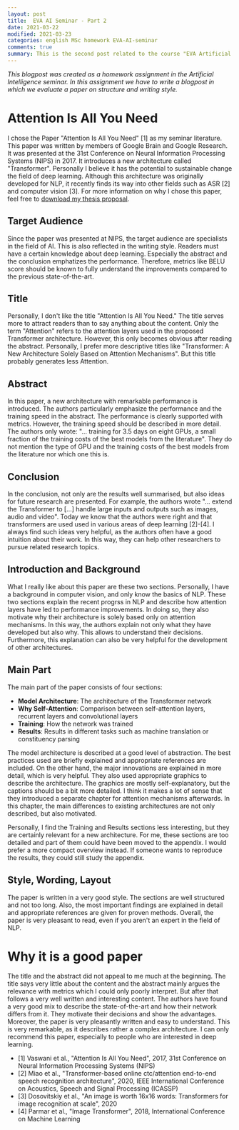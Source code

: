 ```yaml
---
layout: post
title:  EVA AI Seminar - Part 2
date: 2021-03-22
modified: 2021-03-23
categories: english MSc homework EVA-AI-seminar
comments: true
summary: This is the second post related to the course "EVA Artificial Intelligence Seminar". In this post, I review the paper "Attention is All You Need" by Vaswani et al. which I have chosen as my seminar reading.
---
```


*This blogpost was created as a homework assignment in the Artificial Intelligence seminar. In this assignment we have to write a blogpost in which we evaluate a paper on structure and writing style.*

# Attention Is All You Need
I chose the Paper "Attention Is All You Need" [1] as my seminar literature. This paper was written by members of Google
Brain and Google Research. It was presented at the 31st Conference on Neural Information Processing Systems (NIPS) in 2017.
It introduces a new architecture called "Transformer". Personally I believe it has the potential to sustainable change the field of deep learning.
Although this architecture was originally developed for NLP, it recently finds its way into other fields such as ASR [2] and
computer vision [3]. For more information on why I chose this paper, feel free to <a href="/assets/downloads/2021-03-01-AI_Seminar_Thesis_Proposal.pdf" target="_blank">download my thesis proposal</a>.

## Target Audience
Since the paper was presented at NIPS, the target audience are specialists in the field of AI. This is also reflected in the writing style. 
Readers must have a certain knowledge about deep learning. Especially the abstract and the conclusion emphatizes the performance. Therefore, 
metrics like BELU score should be known to fully understand the improvements compared to the previous state-of-the-art.

## Title
Personally, I don't like the title "Attention Is All You Need." The title serves more to attract readers than to say anything about the content.
Only the term "Attention" refers to the attention layers used in the proposed Transformer architecture. However, this only becomes obvious after reading the abstract.
Personally, I prefer more descriptive titles like "Transformer: A New Architecture Solely Based on Attention Mechanisms". 
But this title probably generates less Attention.

## Abstract
In this paper, a new architecture with remarkable performance is introduced. The authors particularly emphasize the performance and the training speed in the abstract.
The performance is clearly supported with metrics. However, the training speed should be described in more detail. 
The authors only wrote: "... training for 3.5 days on eight GPUs, a small fraction of the training costs of the best models from the literature". 
They do not mention the type of GPU and the training costs of the best models from the literature nor which one this is.

## Conclusion
In the conclusion, not only are the results well summarised, but also ideas for future research are presented. For example, the 
authors wrote "... extend the Transformer to [...] handle large inputs and outputs such as images, audio and video".
Today we know that the authors were right and that transformers are used used in various areas of deep learning [2]-[4].
I always find such ideas very helpful, as the authors often have a good intuition about their work. In this way, they can help other researchers to pursue related research topics.

## Introduction and Background
What I really like about this paper are these two sections. Personally, I have a background in computer vision, and only know the basics of NLP. 
These two sections explain the recent progrss in NLP and describe how attention layers have led to performance improvements. 
In doing so, they also motivate why their architecture is solely based only on attention mechanisms.
In this way, the authors explain not only what they have developed but also why. This allows to understand their decisions. Furthermore, this explanation can also be very helpful for the development of other architectures.

## Main Part
The main part of the paper consists of four sections:

- **Model Architecture**: The architecture of the Transformer network
- **Why Self-Attention**: Comparison between self-attention layers, recurrent layers and convolutional layers
- **Training**: How the network was trained
- **Results**: Results in different tasks such as machine translation or constituency parsing

The model architecture is described at a good level of abstraction. The best practices used are briefly explained and appropriate references are included. On the other hand, the major innovations are explained in more detail, which is very helpful.
They also used appropriate graphics to describe the architecture. The graphics are mostly self-explanatory, but the captions should be a bit more detailed.
I think it makes a lot of sense that they introduced a separate chapter for attention mechanisms afterwards. In this chapter, the main differences to existing architectures are not only described, but also motivated.

Personally, I find the Training and Results sections less interesting, but they are certainly relevant for a new architecture. For me, these sections are too detailed and part of them could have been moved to the appendix.
I would prefer a more compact overview instead. If someone wants to reproduce the results, they could still study the appendix.

## Style, Wording, Layout
The paper is written in a very good style. The sections are well structured and not too long. Also, the most important findings are explained in detail and appropriate references are given for proven methods. Overall, the paper is very pleasant to read, even if you aren't an expert in the field of NLP.

# Why it is a good paper
The title and the abstract did not appeal to me much at the beginning. The title says very little about the content and the abstract mainly argues the relevance with metrics which I could only poorly interpret. But after that follows a very well written and interesting content.
The authors have found a very good mix to describe the state-of-the-art and how their network differs from it. They motivate their decisions and show the advantages. Moreover, the paper is very pleasantly written and easy to understand. This is very remarkable, as it describes rather a complex architecture.
I can only recommend this paper, especially to people who are interested in deep learning.


- [1] Vaswani et al., "Attention Is All You Need", 2017, 31st Conference on Neural Information Processing Systems (NIPS)
- [2] Miao et al., "Transformer-based online ctc/attention end-to-end speech recognition architecture", 2020, IEEE International Conference on Acoustics, Speech and Signal Processing (ICASSP)
- [3] Dosovitskiy et al., "An image is worth 16x16 words: Transformers for image recognition at scale", 2020
- [4] Parmar et al., "Image Transformer", 2018, International Conference on Machine Learning

